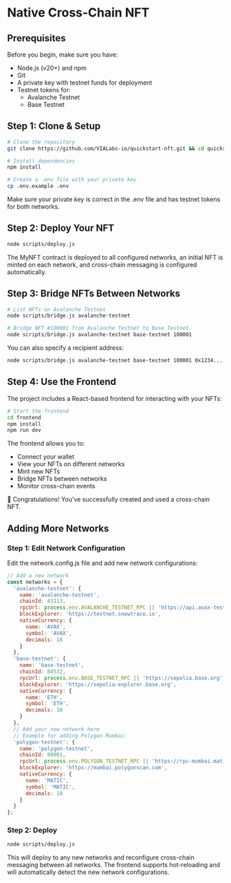# Native Cross-Chain NFT

## Prerequisites

Before you begin, make sure you have:

- Node.js (v20+) and npm
- Git
- A private key with testnet funds for deployment
- Testnet tokens for:
  - Avalanche Testnet
  - Base Testnet

## Step 1: Clone & Setup

```bash
# Clone the repository
git clone https://github.com/VIALabs-io/quickstart-nft.git && cd quickstart-nft

# Install dependencies
npm install

# Create a .env file with your private key
cp .env.example .env
```

Make sure your private key is correct in the .env file and has testnet tokens for both networks.

## Step 2: Deploy Your NFT

```bash
node scripts/deploy.js
```

The MyNFT contract is deployed to all configured networks, an initial NFT is minted on each network, and cross-chain messaging is configured automatically.

## Step 3: Bridge NFTs Between Networks

```bash
# List NFTs on Avalanche Testnet
node scripts/bridge.js avalanche-testnet

# Bridge NFT #100001 from Avalanche Testnet to Base Testnet
node scripts/bridge.js avalanche-testnet base-testnet 100001
```

You can also specify a recipient address:
```bash
node scripts/bridge.js avalanche-testnet base-testnet 100001 0x1234...
```

## Step 4: Use the Frontend

The project includes a React-based frontend for interacting with your NFTs:

```bash
# Start the frontend
cd frontend
npm install
npm run dev
```

The frontend allows you to:
- Connect your wallet
- View your NFTs on different networks
- Mint new NFTs
- Bridge NFTs between networks
- Monitor cross-chain events

🎉 Congratulations! You've successfully created and used a cross-chain NFT.

## Adding More Networks

### Step 1: Edit Network Configuration

Edit the network.config.js file and add new network configurations:

```javascript
// Add a new network
const networks = {
  'avalanche-testnet': {
    name: 'avalanche-testnet',
    chainId: 43113,
    rpcUrl: process.env.AVALANCHE_TESTNET_RPC || 'https://api.avax-test.network/ext/bc/C/rpc',
    blockExplorer: 'https://testnet.snowtrace.io',
    nativeCurrency: {
      name: 'AVAX',
      symbol: 'AVAX',
      decimals: 18
    }
  },
  'base-testnet': {
    name: 'base-testnet',
    chainId: 84532,
    rpcUrl: process.env.BASE_TESTNET_RPC || 'https://sepolia.base.org',
    blockExplorer: 'https://sepolia-explorer.base.org',
    nativeCurrency: {
      name: 'ETH',
      symbol: 'ETH',
      decimals: 18
    }
  },
  // Add your new network here
  // Example for adding Polygon Mumbai:
  'polygon-testnet': {
    name: 'polygon-testnet',
    chainId: 80001,
    rpcUrl: process.env.POLYGON_TESTNET_RPC || 'https://rpc-mumbai.maticvigil.com',
    blockExplorer: 'https://mumbai.polygonscan.com',
    nativeCurrency: {
      name: 'MATIC',
      symbol: 'MATIC',
      decimals: 18
    }
  }
};
```

### Step 2: Deploy

```bash
node scripts/deploy.js
```

This will deploy to any new networks and reconfigure cross-chain messaging between all networks. The frontend supports hot-reloading and will automatically detect the new network configurations.
